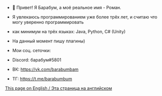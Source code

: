 - 👋 Привет! Я Барабум, а моё реальное имя - Роман.
- Я увлекаюсь программированием уже более трёх лет, и считаю что могу уверенно программировать
- как минимум на трёх языках: Java, Python, C# (Unity)

- На данный момент пишу плагины)

- Мои соц. сеточки:
- Discord: барабум#5801
- ВК: https://vk.com/barabumbam
- ТГ: https://t.me/barabumbum

[This page on English / Эта страница на английском](https://github.com/barabum0/barabum0/blob/main/README.md)
